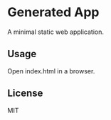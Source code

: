 # Generated App

A minimal static web application.

## Usage

Open index.html in a browser.

## License

MIT
